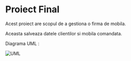 # Proiect Final

Acest proiect are scopul de a gestiona o firma de mobila.

Aceasta salveaza datele clientilor si mobila comandata.

Diagrama UML :

![UML](https://user-images.githubusercontent.com/114678086/199471402-f04af5c4-4666-4f29-acd4-0b8d1ca22cc9.png)
